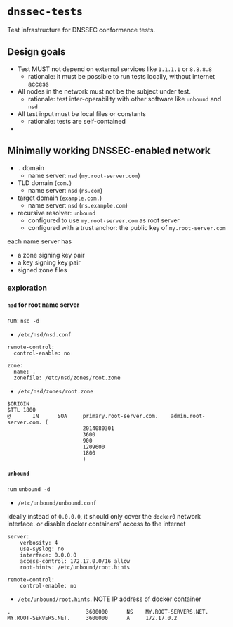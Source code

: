 # `dnssec-tests`

Test infrastructure for DNSSEC conformance tests.

## Design goals

- Test MUST not depend on external services like `1.1.1.1` or `8.8.8.8`
  - rationale: it must be possible to run tests locally, without internet access
- All nodes in the network must not be the subject under test. 
  - rationale: test inter-operability with other software like `unbound` and `nsd`
- All test input must be local files or constants
  - rationale: tests are self-contained
- 

## Minimally working DNSSEC-enabled network

- `.` domain
  - name server: `nsd` (`my.root-server.com`)
- TLD domain (`com.`)
  - name server: `nsd` (`ns.com`)
- target domain (`example.com.`)
  - name server: `nsd` (`ns.example.com`)
- recursive resolver: `unbound`
  - configured to use `my.root-server.com` as root server
  - configured with a trust anchor: the public key of `my.root-server.com`

each name server has
- a zone signing key pair
- a key signing key pair
- signed zone files

### exploration

#### `nsd` for root name server

run: `nsd -d`

- `/etc/nsd/nsd.conf`

``` text
remote-control:
  control-enable: no

zone:
  name: .
  zonefile: /etc/nsd/zones/root.zone
```

- `/etc/nsd/zones/root.zone`

``` text
$ORIGIN .
$TTL 1800
@       IN      SOA     primary.root-server.com.    admin.root-server.com. (
                        2014080301
                        3600
                        900
                        1209600
                        1800
                        )

```

#### `unbound` 

run `unbound -d`

- `/etc/unbound/unbound.conf`

ideally instead of `0.0.0.0`, it should only cover the `docker0` network interface. or disable docker containers' access to the internet

``` text
server:
    verbosity: 4
    use-syslog: no
    interface: 0.0.0.0
    access-control: 172.17.0.0/16 allow
    root-hints: /etc/unbound/root.hints

remote-control:
    control-enable: no
```

- `/etc/unbound/root.hints`. NOTE IP address of docker container

``` text
.                        3600000      NS    MY.ROOT-SERVERS.NET.
MY.ROOT-SERVERS.NET.     3600000      A     172.17.0.2
```
